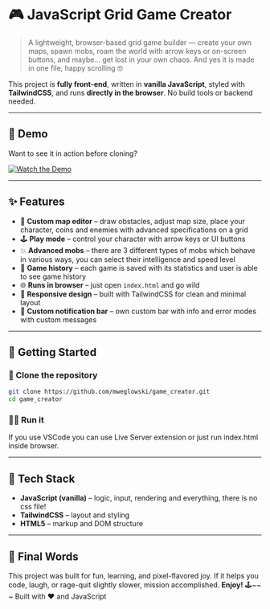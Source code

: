 # 🎮 JavaScript Grid Game Creator

> A lightweight, browser-based grid game builder — create your own maps, spawn mobs, roam the world with arrow keys or on-screen buttons, and maybe… get lost in your own chaos. And yes it is made in one file, happy scrolling 🤓

This project is **fully front-end**, written in **vanilla JavaScript**, styled with **TailwindCSS**, and runs **directly in the browser**. No build tools or backend needed.

---

## 🎥 Demo

Want to see it in action before cloning?

[![Watch the Demo]()]()

---

## ✨ Features

- 🧱 **Custom map editor** – draw obstacles, adjust map size, place your character, coins and enemies with advanced specifications on a grid
- 🕹️ **Play mode** – control your character with arrow keys or UI buttons
- 💥 **Advanced mobs** – there are 3 different types of mobs which behave in various ways, you can select their intelligence and speed level
- 📜 **Game history** – each game is saved with its statistics and user is able to see game history
- 🌐 **Runs in browser** – just open ```index.html``` and go wild
- 🎨 **Responsive design** – built with TailwindCSS for clean and minimal layout
- 💬 **Custom notification bar** – own custom bar with info and error modes with custom messages

---

## 🚀 Getting Started
### 📂 Clone the repository
```bash
git clone https://github.com/mweglowski/game_creator.git
cd game_creator
```
### 🧑‍💻 Run it
If you use VSCode you can use Live Server extension or just run index.html inside browser.

---

## 🔧 Tech Stack

- **JavaScript (vanilla)** – logic, input, rendering and everything, there is no css file!
- **TailwindCSS** – layout and styling
- **HTML5** – markup and DOM structure

---

## 🧙 Final Words

This project was built for fun, learning, and pixel-flavored joy. If it helps you code, laugh, or rage-quit slightly slower, mission accomplished.
**Enjoy!** 🕹️~~
~ Built with ❤️ and JavaScript
